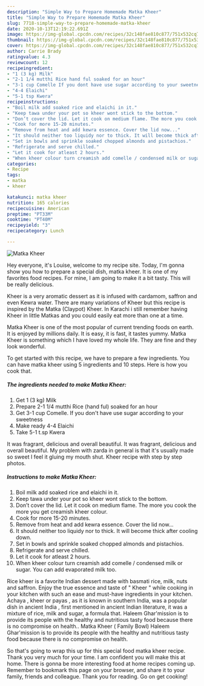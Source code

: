 ```yaml
---
description: "Simple Way to Prepare Homemade Matka Kheer"
title: "Simple Way to Prepare Homemade Matka Kheer"
slug: 7718-simple-way-to-prepare-homemade-matka-kheer
date: 2020-10-13T12:19:22.691Z
image: https://img-global.cpcdn.com/recipes/32c148fae810c877/751x532cq70/matka-kheer-recipe-main-photo.jpg
thumbnail: https://img-global.cpcdn.com/recipes/32c148fae810c877/751x532cq70/matka-kheer-recipe-main-photo.jpg
cover: https://img-global.cpcdn.com/recipes/32c148fae810c877/751x532cq70/matka-kheer-recipe-main-photo.jpg
author: Carrie Brady
ratingvalue: 4.3
reviewcount: 12
recipeingredient:
- "1 (3 kg) Milk"
- "2-1 1/4 mutthi Rice hand ful soaked for an hour"
- "3-1 cup Comelle If you dont have use sugar according to your sweetness"
- "4-4 Elaichi"
- "5-1 tsp Kwera"
recipeinstructions:
- "Boil milk add soaked rice and elaichi in it."
- "Keep tawa under your pot so kheer wont stick to the bottom."
- "Don’t cover the lid. Let it cook on medium flame. The more you cook the more you get creamish kheer colour."
- "Cook for more 15-20 minutes."
- "Remove from heat and add kewra essence. Cover the lid now..."
- "It should neither too liquidy nor to thick. It will become thick after cooling down."
- "Set in bowls and sprinkle soaked chopped almonds and pistachios."
- "Refrigerate and serve chilled."
- "Let it cook for atleast 2 hours."
- "When kheer colour turn creamish add comelle / condensed milk or sugar. You can add evaporated milk too."
categories:
- Recipe
tags:
- matka
- kheer

katakunci: matka kheer 
nutrition: 165 calories
recipecuisine: American
preptime: "PT33M"
cooktime: "PT40M"
recipeyield: "3"
recipecategory: Lunch

---
```



![Matka Kheer](https://img-global.cpcdn.com/recipes/32c148fae810c877/751x532cq70/matka-kheer-recipe-main-photo.jpg)

Hey everyone, it's Louise, welcome to my recipe site. Today, I'm gonna show you how to prepare a special dish, matka kheer. It is one of my favorites food recipes. For mine, I am going to make it a bit tasty. This will be really delicious.

Kheer is a very aromatic dessert as it is infused with cardamom, saffron and even Kewra water. There are many variations of Kheer but this recipe is inspired by the Matka (Claypot) Kheer. In Karachi i still remember having Kheer in little Matkas and you could easily eat more than one at a time.

Matka Kheer is one of the most popular of current trending foods on earth. It is enjoyed by millions daily. It is easy, it is fast, it tastes yummy. Matka Kheer is something which I have loved my whole life. They are fine and they look wonderful.


To get started with this recipe, we have to prepare a few ingredients. You can have matka kheer using 5 ingredients and 10 steps. Here is how you cook that.

<!--inarticleads1-->

##### The ingredients needed to make Matka Kheer:

1. Get 1 (3 kg) Milk
1. Prepare 2-1 1/4 mutthi Rice (hand ful) soaked for an hour
1. Get 3-1 cup Comelle. If you don&#39;t have use sugar according to your sweetness
1. Make ready 4-4 Elaichi
1. Take 5-1 t.sp Kwera


It was fragrant, delicious and overall beautiful. It was fragrant, delicious and overall beautiful. My problem with zarda in general is that it&#39;s usually made so sweet I feel it gluing my mouth shut. Kheer recipe with step by step photos. 

<!--inarticleads2-->

##### Instructions to make Matka Kheer:

1. Boil milk add soaked rice and elaichi in it.
1. Keep tawa under your pot so kheer wont stick to the bottom.
1. Don’t cover the lid. Let it cook on medium flame. The more you cook the more you get creamish kheer colour.
1. Cook for more 15-20 minutes.
1. Remove from heat and add kewra essence. Cover the lid now...
1. It should neither too liquidy nor to thick. It will become thick after cooling down.
1. Set in bowls and sprinkle soaked chopped almonds and pistachios.
1. Refrigerate and serve chilled.
1. Let it cook for atleast 2 hours.
1. When kheer colour turn creamish add comelle / condensed milk or sugar. You can add evaporated milk too.


Rice kheer is a favorite Indian dessert made with basmati rice, milk, nuts and saffron. Enjoy the true essence and taste of &#34; Kheer &#34; while cooking in your kitchen with such an ease and must-have ingredients in your kitchen. Achaya , kheer or payas , as it is known in southern India, was a popular dish in ancient India , first mentioned in ancient Indian literature, it was a mixture of rice, milk and sugar, a formula that. Haleem Ghar&#39;mission is to provide its people with the healthy and nutritious tasty food because there is no compromise on health.. Matka Kheer ( Family Bowl) Haleem Ghar&#39;mission is to provide its people with the healthy and nutritious tasty food because there is no compromise on health. 

So that's going to wrap this up for this special food matka kheer recipe. Thank you very much for your time. I am confident you will make this at home. There is gonna be more interesting food at home recipes coming up. Remember to bookmark this page on your browser, and share it to your family, friends and colleague. Thank you for reading. Go on get cooking!
